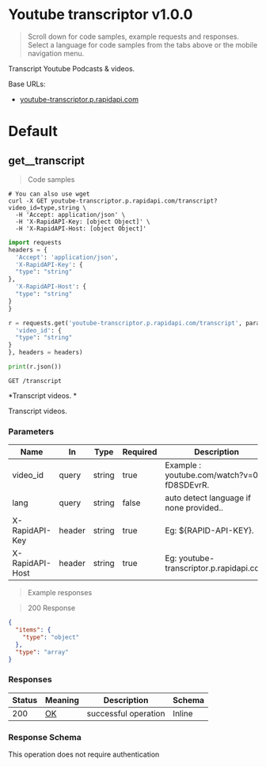 <!-- Generator: Widdershins v4.0.1 -->

<h1 id="youtube-transcriptor">Youtube transcriptor v1.0.0</h1>

> Scroll down for code samples, example requests and responses. Select a language for code samples from the tabs above or the mobile navigation menu.

Transcript Youtube Podcasts & videos.  

Base URLs:

* <a href="youtube-transcriptor.p.rapidapi.com">youtube-transcriptor.p.rapidapi.com</a>

<h1 id="youtube-transcriptor-default">Default</h1>

## get__transcript

> Code samples

```shell
# You can also use wget
curl -X GET youtube-transcriptor.p.rapidapi.com/transcript?video_id=type,string \
  -H 'Accept: application/json' \
  -H 'X-RapidAPI-Key: [object Object]' \
  -H 'X-RapidAPI-Host: [object Object]'

```

```python
import requests
headers = {
  'Accept': 'application/json',
  'X-RapidAPI-Key': {
  "type": "string"
},
  'X-RapidAPI-Host': {
  "type": "string"
}
}

r = requests.get('youtube-transcriptor.p.rapidapi.com/transcript', params={
  'video_id': {
  "type": "string"
}
}, headers = headers)

print(r.json())

```

`GET /transcript`

*Transcript videos. *

Transcript videos. 

<h3 id="get__transcript-parameters">Parameters</h3>

|Name|In|Type|Required|Description|
|---|---|---|---|---|
|video_id|query|string|true|Example : youtube.com/watch?v=0-fD8SDEvrR. |
|lang|query|string|false|auto detect language if none provided.. |
|X-RapidAPI-Key|header|string|true|Eg: ${RAPID-API-KEY}. |
|X-RapidAPI-Host|header|string|true|Eg: youtube-transcriptor.p.rapidapi.com. |

> Example responses

> 200 Response

```json
{
  "items": {
    "type": "object"
  },
  "type": "array"
}
```

<h3 id="get__transcript-responses">Responses</h3>

|Status|Meaning|Description|Schema|
|---|---|---|---|
|200|[OK](https://tools.ietf.org/html/rfc7231#section-6.3.1)|successful operation|Inline|

<h3 id="get__transcript-responseschema">Response Schema</h3>

<aside class="success">
This operation does not require authentication
</aside>

